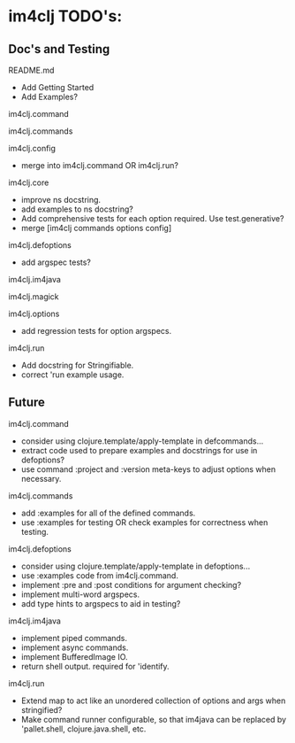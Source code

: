 im4clj TODO's:
==============

Doc's and Testing
-----------------

README.md
- Add Getting Started
- Add Examples?

im4clj.command

im4clj.commands

im4clj.config
- merge into im4clj.command OR im4clj.run?

im4clj.core
- improve ns docstring.
- add examples to ns docstring?
- Add comprehensive tests for each option required.
  Use test.generative?
- merge [im4clj commands options config]

im4clj.defoptions
- add argspec tests?

im4clj.im4java

im4clj.magick

im4clj.options
- add regression tests for option argspecs.

im4clj.run
- Add docstring for Stringifiable.
- correct 'run example usage.

Future
------

im4clj.command
- consider using clojure.template/apply-template in defcommands...
- extract code used to prepare examples and docstrings for use in defoptions?
- use command :project and :version meta-keys to adjust options when necessary.

im4clj.commands
- add :examples for all of the defined commands.
- use :examples for testing OR check examples for correctness when testing.

im4clj.defoptions
- consider using clojure.template/apply-template in defoptions...
- use :examples code from im4clj.command.
- implement :pre and :post conditions for argument checking?
- implement multi-word argspecs.
- add type hints to argspecs to aid in testing?

im4clj.im4java
- implement piped commands.
- implement async commands.
- implement BufferedImage IO.
- return shell output. required for 'identify.

im4clj.run
- Extend map to act like an unordered collection of options and args when stringified?
- Make command runner configurable, so that im4java can be replaced by 'pallet.shell,
  clojure.java.shell, etc.
